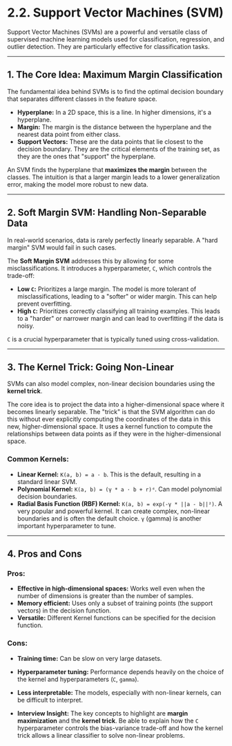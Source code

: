 # 2.2. Support Vector Machines (SVM)

Support Vector Machines (SVMs) are a powerful and versatile class of supervised machine learning models used for classification, regression, and outlier detection. They are particularly effective for classification tasks.

---

## 1. The Core Idea: Maximum Margin Classification

The fundamental idea behind SVMs is to find the optimal decision boundary that separates different classes in the feature space.

*   **Hyperplane:** In a 2D space, this is a line. In higher dimensions, it's a hyperplane.
*   **Margin:** The margin is the distance between the hyperplane and the nearest data point from either class.
*   **Support Vectors:** These are the data points that lie closest to the decision boundary. They are the critical elements of the training set, as they are the ones that "support" the hyperplane.

An SVM finds the hyperplane that **maximizes the margin** between the classes. The intuition is that a larger margin leads to a lower generalization error, making the model more robust to new data.

---

## 2. Soft Margin SVM: Handling Non-Separable Data

In real-world scenarios, data is rarely perfectly linearly separable. A "hard margin" SVM would fail in such cases.

The **Soft Margin SVM** addresses this by allowing for some misclassifications. It introduces a hyperparameter, `C`, which controls the trade-off:

*   **Low `C`:** Prioritizes a large margin. The model is more tolerant of misclassifications, leading to a "softer" or wider margin. This can help prevent overfitting.
*   **High `C`:** Prioritizes correctly classifying all training examples. This leads to a "harder" or narrower margin and can lead to overfitting if the data is noisy.

`C` is a crucial hyperparameter that is typically tuned using cross-validation.

---

## 3. The Kernel Trick: Going Non-Linear

SVMs can also model complex, non-linear decision boundaries using the **kernel trick**.

The core idea is to project the data into a higher-dimensional space where it becomes linearly separable. The "trick" is that the SVM algorithm can do this without ever explicitly computing the coordinates of the data in this new, higher-dimensional space. It uses a kernel function to compute the relationships between data points as if they were in the higher-dimensional space.

### Common Kernels:

*   **Linear Kernel:** `K(a, b) = a · b`. This is the default, resulting in a standard linear SVM.
*   **Polynomial Kernel:** `K(a, b) = (γ * a · b + r)ᵈ`. Can model polynomial decision boundaries.
*   **Radial Basis Function (RBF) Kernel:** `K(a, b) = exp(-γ * ||a - b||²)`. A very popular and powerful kernel. It can create complex, non-linear boundaries and is often the default choice. `γ` (gamma) is another important hyperparameter to tune.

---

## 4. Pros and Cons

### Pros:
*   **Effective in high-dimensional spaces:** Works well even when the number of dimensions is greater than the number of samples.
*   **Memory efficient:** Uses only a subset of training points (the support vectors) in the decision function.
*   **Versatile:** Different Kernel functions can be specified for the decision function.

### Cons:
*   **Training time:** Can be slow on very large datasets.
*   **Hyperparameter tuning:** Performance depends heavily on the choice of the kernel and hyperparameters (`C`, `gamma`).
*   **Less interpretable:** The models, especially with non-linear kernels, can be difficult to interpret.

*   **Interview Insight:** The key concepts to highlight are **margin maximization** and the **kernel trick**. Be able to explain how the `C` hyperparameter controls the bias-variance trade-off and how the kernel trick allows a linear classifier to solve non-linear problems.
